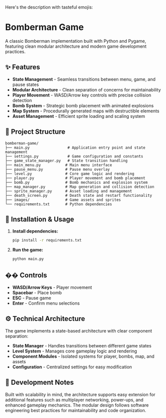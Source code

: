 Here's the description with tasteful emojis:

# Bomberman Game

A classic Bomberman implementation built with Python and Pygame, featuring clean modular architecture and modern game development practices.

## ✨ Features

- **State Management** - Seamless transitions between menu, game, and pause states
- **Modular Architecture** - Clean separation of concerns for maintainability
- **Player Movement** - WASD/Arrow key controls with precise collision detection
- **Bomb System** - Strategic bomb placement with animated explosions
- **Map System** - Procedurally generated maps with destructible elements
- **Asset Management** - Efficient sprite loading and scaling system

## 📁 Project Structure

```
bomberman-game/
├── main.py                 # Application entry point and state management
├── settings.py             # Game configuration and constants
├── game_state_manager.py   # State transition handling
├── main_menu.py           # Main menu interface
├── pause_menu.py          # Pause menu overlay
├── level.py               # Core game logic and rendering
├── player.py              # Player movement and bomb placement
├── bomb.py                # Bomb mechanics and explosion system
├── map_manager.py         # Map generation and collision detection
├── sprite_manager.py      # Asset loading and management
├── death_screen.py        # Death state and restart functionality
├── images/                # Game assets and sprites
└── requirements.txt       # Python dependencies
```

## 🚀 Installation & Usage

1. **Install dependencies:**
   ```bash
   pip install -r requirements.txt
   ```

2. **Run the game:**
   ```bash
   python main.py
   ```

## �� Controls

- **WASD/Arrow Keys** - Player movement
- **Spacebar** - Place bomb
- **ESC** - Pause game
- **Enter** - Confirm menu selections

## ⚙️ Technical Architecture

The game implements a state-based architecture with clear component separation:

- **State Manager** - Handles transitions between different game states
- **Level System** - Manages core gameplay logic and rendering
- **Component Modules** - Isolated systems for player, bombs, map, and assets
- **Configuration** - Centralized settings for easy modification

## 🔧 Development Notes

Built with scalability in mind, the architecture supports easy extension for additional features such as multiplayer networking, power-ups, and enhanced gameplay mechanics. The modular design follows software engineering best practices for maintainability and code organization.
